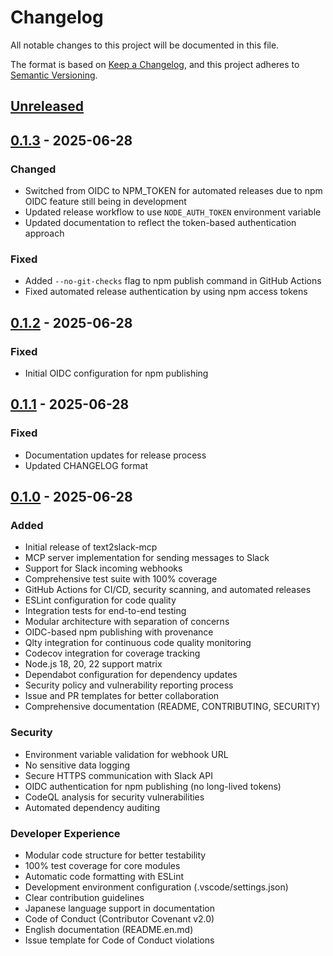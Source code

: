 # Changelog

All notable changes to this project will be documented in this file.

The format is based on [Keep a Changelog](https://keepachangelog.com/en/1.1.0/),
and this project adheres to [Semantic Versioning](https://semver.org/spec/v2.0.0.html).

## [Unreleased]

## [0.1.3] - 2025-06-28

### Changed

- Switched from OIDC to NPM_TOKEN for automated releases due to npm OIDC feature still being in development
- Updated release workflow to use `NODE_AUTH_TOKEN` environment variable
- Updated documentation to reflect the token-based authentication approach

### Fixed

- Added `--no-git-checks` flag to npm publish command in GitHub Actions
- Fixed automated release authentication by using npm access tokens

## [0.1.2] - 2025-06-28

### Fixed

- Initial OIDC configuration for npm publishing

## [0.1.1] - 2025-06-28

### Fixed

- Documentation updates for release process
- Updated CHANGELOG format

## [0.1.0] - 2025-06-28

### Added

- Initial release of text2slack-mcp
- MCP server implementation for sending messages to Slack
- Support for Slack incoming webhooks
- Comprehensive test suite with 100% coverage
- GitHub Actions for CI/CD, security scanning, and automated releases
- ESLint configuration for code quality
- Integration tests for end-to-end testing
- Modular architecture with separation of concerns
- OIDC-based npm publishing with provenance
- Qlty integration for continuous code quality monitoring
- Codecov integration for coverage tracking
- Node.js 18, 20, 22 support matrix
- Dependabot configuration for dependency updates
- Security policy and vulnerability reporting process
- Issue and PR templates for better collaboration
- Comprehensive documentation (README, CONTRIBUTING, SECURITY)

### Security

- Environment variable validation for webhook URL
- No sensitive data logging
- Secure HTTPS communication with Slack API
- OIDC authentication for npm publishing (no long-lived tokens)
- CodeQL analysis for security vulnerabilities
- Automated dependency auditing

### Developer Experience

- Modular code structure for better testability
- 100% test coverage for core modules
- Automatic code formatting with ESLint
- Development environment configuration (.vscode/settings.json)
- Clear contribution guidelines
- Japanese language support in documentation
- Code of Conduct (Contributor Covenant v2.0)
- English documentation (README.en.md)
- Issue template for Code of Conduct violations

[Unreleased]: https://github.com/yk-lab/text2slack-mcp/compare/v0.1.3...HEAD
[0.1.3]: https://github.com/yk-lab/text2slack-mcp/compare/v0.1.2...v0.1.3
[0.1.2]: https://github.com/yk-lab/text2slack-mcp/compare/v0.1.1...v0.1.2
[0.1.1]: https://github.com/yk-lab/text2slack-mcp/compare/v0.1.0...v0.1.1
[0.1.0]: https://github.com/yk-lab/text2slack-mcp/releases/tag/v0.1.0
